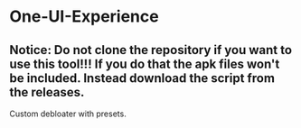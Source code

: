 # One-UI-Experience
## Notice: Do not clone the repository if you want to use this tool!!! If you do that the apk files won't be included. Instead download the script from the releases.

Custom debloater with presets.
